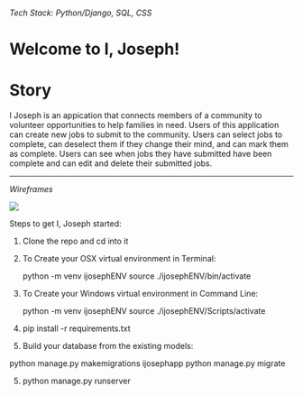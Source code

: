 ###### Tech Stack: Python/Django, SQL, CSS ######

# Welcome to I, Joseph!
# Story

I Joseph is an appication that connects members of a community to volunteer opportunities to help families in need. Users of this application can create new jobs to submit to the community. Users can select jobs to complete, can deselect them if they change their mind, and can mark them as complete. Users can see when jobs they have submitted have been complete and can edit and delete their submitted jobs.

<hr />

*Wireframes*

![](/ijosephproject/ijosephapp/images/I_Joseph_Wireframe_ONE.jpg)




Steps to get I, Joseph started:

1. Clone the repo and cd into it

2. To Create your OSX virtual environment in Terminal:

      python -m venv ijosephENV
      source ./ijosephENV/bin/activate

3. To Create your Windows virtual environment in Command Line:

      python -m venv ijosephENV
      source ./ijosephENV/Scripts/activate

3. pip install -r requirements.txt

4. Build your database from the existing models:

  python manage.py makemigrations ijosephapp
  python manage.py migrate
  
5. python manage.py runserver
